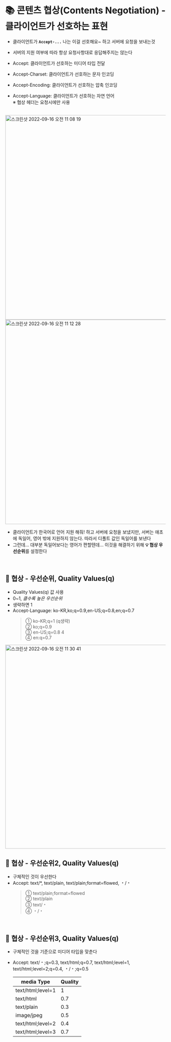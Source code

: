# 📚 콘텐츠 협상(Contents Negotiation) - 클라이언트가 선호하는 표현
- 클라이언트가 **`Accept-...`** 나는 이걸 선호해요~ 하고 서버에 요청을 보내는것
- 서버의 지원 여부에 따라 항상 요청사항대로 응답해주지는 않는다

-  Accept: 클라이언트가 선호하는 미디어 타입 전달
- Accept-Charset: 클라이언트가 선호하는 문자 인코딩
- Accept-Encoding: 클라이언트가 선호하는 압축 인코딩
- Accept-Language: 클라이언트가 선호하는 자연 언어  <br>
 ※ 협상 헤더는 요청시에만 사용

<br>

<img width="641" alt="스크린샷 2022-09-16 오전 11 08 19" src="https://user-images.githubusercontent.com/101084642/190543909-bf4045b2-3bd2-4a92-a252-07b45efb11ff.png">

<img width="641" alt="스크린샷 2022-09-16 오전 11 12 28" src="https://user-images.githubusercontent.com/101084642/190543926-afc5cd00-940d-4df1-8b57-5a003def2b8f.png">

- 클라이언트가 한국어로 언어 지원 해줘! 하고 서버에 요청을 보냈지만, 서버는 애초에 독일어, 영어 밖에 지원하지 않는다. 따라서 디폴트 값인 독일어를 보낸다
- 그런데... 대부분 독일어보다는 영어가 편할텐데... 이것을 해결하기 위해 **💡 협상 우선순위**를 설정한다 


<br>

## 🔎 협상 - 우선순위, Quality Values(q)
- Quality Values(q) 값 사용 
- 0~1, *클수록 높은 우선순위*
- 생략하면 1 
- Accept-Language: ko-KR,ko;q=0.9,en-US;q=0.8,en;q=0.7   <br>
	> ①  ko-KR;q=1 (q생략)   <br>
	> ②  ko;q=0.9  <br>
	> ③  en-US;q=0.8 4  <br>
	> ④  en:q=0.7   <br>

<img width="639" alt="스크린샷 2022-09-16 오전 11 30 41" src="https://user-images.githubusercontent.com/101084642/190543963-3464a402-a1cd-4bb7-aace-2a082bb985d1.png"> 


<br>

## 🔎 협상 - 우선순위2, Quality Values(q)
- 구체적인 것이 우선한다
- Accept: text/*, text/plain, text/plain;format=flowed, ﹡/﹡  <br>
	> ① text/plain;format=flowed <br>
	> ② text/plain  <br>
	> ③ text/﹡  <br>
	> ④ ﹡/﹡  <br>

<br>

## 🔎 협상 - 우선순위3, Quality Values(q)
- 구체적인 것을 기준으로 미디어 타입을 맞춘다
- Accept: text/﹡;q=0.3, text/html;q=0.7, text/html;level=1, <br>
text/html;level=2;q=0.4, ﹡/﹡;q=0.5  <br> 

  |media Type       |Quality |
  |--               |--      |     
  |text/html;level=1| 1      |
  |text/html        | 0.7    |
  |text/plain       |   0.3  |
  |image/jpeg       |  0.5   |
  |text/html;level=2|   0.4  |
  |text/html;level=3|  0.7   |
  
 
